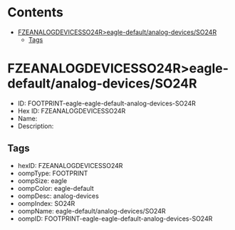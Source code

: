 



Contents
========

* [FZEANALOGDEVICESSO24R>eagle-default/analog-devices/SO24R](#fzeanalogdevicesso24reagle-defaultanalog-devicesso24r)
	* [Tags](#tags)

# FZEANALOGDEVICESSO24R>eagle-default/analog-devices/SO24R

- ID: FOOTPRINT-eagle-eagle-default-analog-devices-SO24R
- Hex ID: FZEANALOGDEVICESSO24R
- Name: 
- Description: 

## Tags

- hexID: FZEANALOGDEVICESSO24R
- oompType: FOOTPRINT
- oompSize: eagle
- oompColor: eagle-default
- oompDesc: analog-devices
- oompIndex: SO24R
- oompName: eagle-default/analog-devices/SO24R
- oompID: FOOTPRINT-eagle-eagle-default-analog-devices-SO24R

